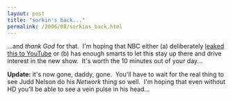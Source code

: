 ```yaml
---
layout: post
title: "sorkin's back..."
permalink: /2006/08/sorkins_back.html
---
```


...and _thank God_ for that.  I'm hoping that NBC either (a) deliberately [leaked this to YouTube](http://www.youtube.com/watch?v=kpJPkNiP_As) or (b) has enough smarts to let this stay up there and drive interest in the new show.  It's worth the 10 minutes out of your day...

**Update:** it's now gone, daddy, gone.  You'll have to wait for the real thing to see Judd Nelson do his _Network_ thing so well.  I'm hoping that even without HD you'll be able to see a vein pulse in his head...